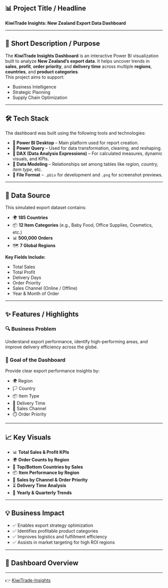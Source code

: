 ## 📊 Project Title / Headline  
**KiwiTrade Insights: New Zealand Export Data Dashboard**

---

## 📌 Short Description / Purpose  
The **KiwiTrade Insights Dashboard** is an interactive Power BI visualization built to analyze **New Zealand’s export data**. It helps uncover trends in **sales**, **profit**, **order priority**, and **delivery time** across multiple **regions**, **countries**, and **product categories**.  
This project aims to support:
- Business Intelligence  
- Strategic Planning  
- Supply Chain Optimization  

---

## 🛠️ Tech Stack  
The dashboard was built using the following tools and technologies:

- **🔹 Power BI Desktop** – Main platform used for report creation.  
- **🔹 Power Query** – Used for data transformation, cleaning, and reshaping.  
- **🔹 DAX (Data Analysis Expressions)** – For calculated measures, dynamic visuals, and KPIs.  
- **🔹 Data Modeling** – Relationships set among tables like *region, country, item type*, etc.  
- **🔹 File Format** – `.pbix` for development and `.png` for screenshot previews.  

---

## 📂 Data Source  
This simulated export dataset contains:

- 🌍 **185 Countries**  
- 📦 **12 Item Categories** (e.g., Baby Food, Office Supplies, Cosmetics, etc.)  
- 📊 **500,000 Orders**  
- 🗺️ **7 Global Regions**  

**Key Fields Include:**
- Total Sales  
- Total Profit  
- Delivery Days  
- Order Priority  
- Sales Channel (Online / Offline)  
- Year & Month of Order  

---

## ✨ Features / Highlights

### 🔍 Business Problem  
Understand export performance, identify high-performing areas, and improve delivery efficiency across the globe.

### 🎯 Goal of the Dashboard  
Provide clear export performance insights by:
- 🌍 Region  
- 🏳️ Country  
- 📦 Item Type  
- 🚚 Delivery Time  
- 🛒 Sales Channel  
- ⏱️ Order Priority  

---

## 📈 Key Visuals
- 📊 **Total Sales & Profit KPIs**  
- 🌍 **Order Counts by Region**  
- 🥇 **Top/Bottom Countries by Sales**  
- 📦 **Item Performance by Region**  
- 🔁 **Sales by Channel & Order Priority**  
- ⏳ **Delivery Time Analysis**  
- 📆 **Yearly & Quarterly Trends**

---

## 💡 Business Impact
- ✅ Enables export strategy optimization  
- ✅ Identifies profitable product categories  
- ✅ Improves logistics and fulfillment efficiency  
- ✅ Assists in market targeting for high ROI regions  

---

## 📸 Dashboard Overview 

---
👉 [KiwiTrade-Insights](.https://github.com/HarshitaCoder-bot/KiwiTrade-Insights/blob/6d2f2dbe9260965755764db0cf73db6410cee83d/KiwiTrade%20Insights%20Dashboard.png?raw=true)

